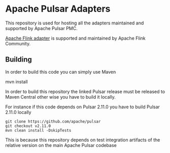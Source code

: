 <!--

    Licensed to the Apache Software Foundation (ASF) under one
    or more contributor license agreements.  See the NOTICE file
    distributed with this work for additional information
    regarding copyright ownership.  The ASF licenses this file
    to you under the Apache License, Version 2.0 (the
    "License"); you may not use this file except in compliance
    with the License.  You may obtain a copy of the License at

      http://www.apache.org/licenses/LICENSE-2.0

    Unless required by applicable law or agreed to in writing,
    software distributed under the License is distributed on an
    "AS IS" BASIS, WITHOUT WARRANTIES OR CONDITIONS OF ANY
    KIND, either express or implied.  See the License for the
    specific language governing permissions and limitations
    under the License.

-->

# Apache Pulsar Adapters

This repository is used for hosting all the adapters maintained and supported by Apache Pulsar PMC.

[Apache Flink adapter](https://github.com/apache/flink/tree/master/flink-connectors/flink-connector-pulsar) is supported and maintained by Apache Flink Community.

## Building

In order to build this code you can simply use Maven

mvn install

In order to build this repository the linked Pulsar release must be released to Maven Central
other wise you have to build it locally.

For instance if this code depends on Pulsar 2.11.0 you have to build Pulsar 2.11.0 locally

```
git clone https://github.com/apache/pulsar
git checkout v2.11.0
mvn clean install -DskipTests
```

This is because this repository depends on test integration artifacts of the relative version on the main 
Apache Pulsar codebase
